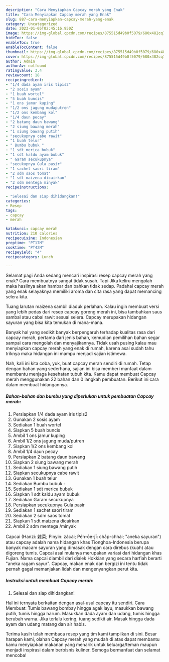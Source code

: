```yaml
---
description: "Cara Menyiapkan Capcay merah yang Enak"
title: "Cara Menyiapkan Capcay merah yang Enak"
slug: 887-cara-menyiapkan-capcay-merah-yang-enak
category: Uncategorized
date: 2023-01-05T02:45:16.950Z
image: https://img-global.cpcdn.com/recipes/875515d49b0f5079/680x482cq70/capcay-merah-foto-resep-utama.jpg
hideToc: false
enableToc: true
enableTocContent: false
thumbnail: https://img-global.cpcdn.com/recipes/875515d49b0f5079/680x482cq70/capcay-merah-foto-resep-utama.jpg
cover: https://img-global.cpcdn.com/recipes/875515d49b0f5079/680x482cq70/capcay-merah-foto-resep-utama.jpg
author: Admin
authorAv: notfound
ratingvalue: 3.4
reviewcount: 18
recipeingredient:
- "1/4 dada ayam iris tipis2"
- "2 sosis ayam"
- "1 buah wortel"
- "5 buah buncis"
- "1 ons jamur kuping"
- "1/2 ons jagung mudaputren"
- "1/2 ons kembang kol"
- "1/4 daun pecay"
- "2 batang daun bawang"
- "2 siung bawang merah"
- "1 siung bawang putih"
- "secukupnya cabe rawit"
- "1 buah telur"
- " Bumbu bubuk "
- "1 sdt merica bubuk"
- "1 sdt kaldu ayam bubuk"
- " Garam secukupnya"
- "secukupnya Gula pasir"
- "1 sachet saori tiram"
- "2 sdm saos tomat"
- "1 sdt maizena dicairkan"
- "2 sdm mentega minyak"
recipeinstructions:

- "Selesai dan siap dihidangkan!"
categories:
- Resep
tags:
- capcay
- merah

katakunci: capcay merah 
nutrition: 210 calories
recipecuisine: Indonesian
preptime: "PT17M"
cooktime: "PT42M"
recipeyield: "4"
recipecategory: Lunch

---
```



Selamat pagi Anda sedang mencari inspirasi resep capcay merah yang enak? Cara membuatnya sangat tidak susah. Tapi Jika keliru mengolah maka hasilnya akan hambar dan bahkan tidak sedap. Padahal capcay merah yang enak selayaknya memiliki aroma dan cita rasa yang dapat memancing selera kita.


Tuang larutan maizena sambil diaduk perlahan. Kalau ingin membuat versi yang lebih pedas dari resep capcay goreng merah ini, bisa tambahkan saus sambal atau cabai rawit sesuai selera. Capcay merupakan hidangan sayuran yang bisa kita temukan di mana-mana.

Banyak hal yang sedikit banyak berpengaruh terhadap kualitas rasa dari capcay merah, pertama dari jenis bahan, kemudian pemilihan bahan segar sampai cara mengolah dan menyajikannya. Tidak usah pusing kalau mau menyiapkan capcay merah yang enak di rumah, karena asal sudah tahu triknya maka hidangan ini mampu menjadi sajian istimewa.


Nah, kali ini kita coba, yuk, buat capcay merah sendiri di rumah. Tetap dengan bahan yang sederhana, sajian ini bisa memberi manfaat dalam membantu menjaga kesehatan tubuh kita. Kamu dapat membuat Capcay merah menggunakan 22 bahan dan 0 langkah pembuatan. Berikut ini cara dalam membuat hidangannya.

<!--inarticleads1-->

##### Bahan-bahan dan bumbu yang diperlukan untuk pembuatan Capcay merah:

1. Persiapkan 1/4 dada ayam iris tipis2
1. Gunakan 2 sosis ayam
1. Sediakan 1 buah wortel
1. Siapkan 5 buah buncis
1. Ambil 1 ons jamur kuping
1. Ambil 1/2 ons jagung muda/putren
1. Siapkan 1/2 ons kembang kol
1. Ambil 1/4 daun pecay
1. Persiapkan 2 batang daun bawang
1. Siapkan 2 siung bawang merah
1. Sediakan 1 siung bawang putih
1. Siapkan secukupnya cabe rawit
1. Gunakan 1 buah telur
1. Sediakan  Bumbu bubuk :
1. Sediakan 1 sdt merica bubuk
1. Siapkan 1 sdt kaldu ayam bubuk
1. Sediakan  Garam secukupnya
1. Persiapkan secukupnya Gula pasir
1. Sediakan 1 sachet saori tiram
1. Sediakan 2 sdm saos tomat
1. Siapkan 1 sdt maizena dicairkan
1. Ambil 2 sdm mentega /minyak


Capcai (Hanzi: 雜菜; Pinyin: zácài; Pe̍h-ōe-jī: cha̍p-chhài; &#34;aneka sayuran&#34;) atau capcay adalah nama hidangan khas Tionghoa-Indonesia berupa banyak macam sayuran yang dimasak dengan cara direbus (kuah) atau digoreng tumis. Capcai asal mulanya merupakan variasi dari hidangan khas Fujian. Nama capcai diambil dari dialek Hokkian yang secara harfiah berarti &#34;aneka ragam sayur&#34;. Capcay, makan enak dan bergizi ini tentu tidak pernah gagal memanjakan lidah dan mengenyangkan perut kita. 

<!--inarticleads2-->

##### Instruksi untuk membuat Capcay merah:


1. Selesai dan siap dihidangkan!

Hal ini ternyata berkaitan dengan asal-usul capcay itu sendiri. Cara Membuat: Tumis bawang bombay hingga agak layu, masukkan bawang putih, tumis hingga harum. Masukkan dada ayam dan udang, tumis hingga berubah warna. Jika terlalu kering, tuang sedikit air. Masak hingga dada ayam dan udang matang dan air habis. 

Terima kasih telah membaca resep yang tim kami tampilkan di sini. Besar harapan kami, olahan Capcay merah yang mudah di atas dapat membantu kamu menyiapkan makanan yang menarik untuk keluarga/teman maupun menjadi inspirasi dalam berbisnis kuliner. Semoga bermanfaat dan selamat mencoba!
